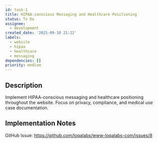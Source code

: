 ```yaml
---
id: task-1
title: HIPAA-conscious Messaging and Healthcare Positioning
status: To Do
assignee:
  - development
created_date: '2025-09-10 21:22'
labels:
  - website
  - hipaa
  - healthcare
  - messaging
dependencies: []
priority: medium
---
```


## Description

Implement HIPAA-conscious messaging and healthcare positioning throughout the website. Focus on privacy, compliance, and medical use case documentation.

## Implementation Notes

GitHub Issue: https://github.com/loqalabs/www-loqalabs-com/issues/8

